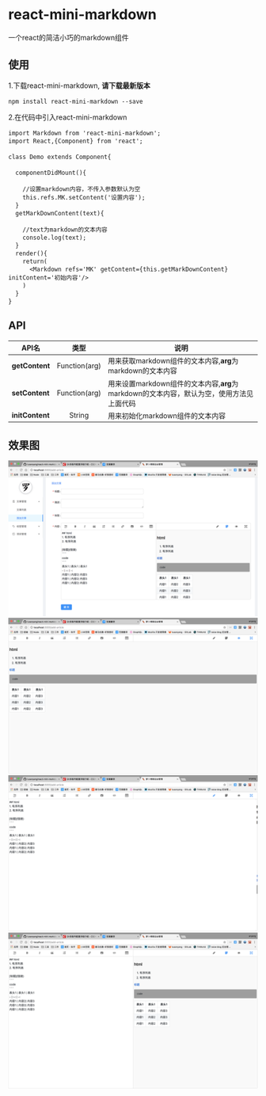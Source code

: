 # react-mini-markdown
一个react的简洁小巧的markdown组件

## 使用
1.下载react-mini-markdown, **请下载最新版本**
```
npm install react-mini-markdown --save
```
2.在代码中引入react-mini-markdown
```
import Markdown from 'react-mini-markdown';
import React,{Component} from 'react';

class Demo extends Component{

  componentDidMount(){

    //设置markdown内容，不传入参数默认为空
    this.refs.MK.setContent('设置内容');
  }
  getMarkDownContent(text){

    //text为markdown的文本内容
    console.log(text);
  }
  render(){
    return(
      <Markdown refs='MK' getContent={this.getMarkDownContent} initContent='初始内容'/>
    )
  }
}
```

## API
API名 | 类型 | 说明
-|:-:|-
**getContent** | Function(arg)| 用来获取markdown组件的文本内容,**arg**为markdown的文本内容
**setContent** | Function(arg)| 用来设置markdown组件的文本内容,**arg**为markdown的文本内容，默认为空，使用方法见上面代码
**initContent** | String| 用来初始化markdown组件的文本内容


## 效果图

![实际项目应用图](/source/1.png)
![全屏编辑](/source/2.png)
![全屏预览](/source/3.png)
![全屏编辑和预览](/source/4.png)
